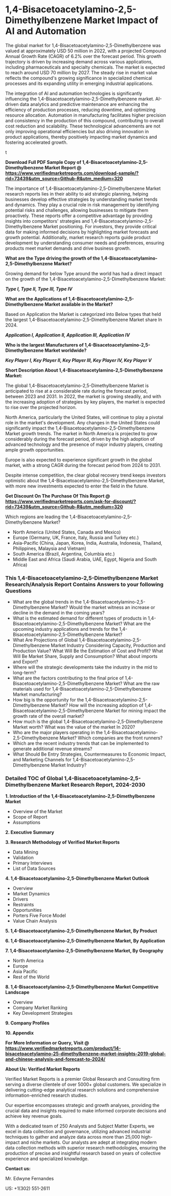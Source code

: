 <meta name="title" content="Global 1,4-Bisacetoacetylamino-2,5-Dimethylbenzene Market Impact of AI and Automation"><meta name="description" content="The global market for 1,4-Bisacetoacetylamino-2,5-Dimethylbenzene was valued at approximately USD 50 million in 2022, with a projected Compound Annual Growth Rate (CAG"><meta name="title" content="1,4-Bisacetoacetylamino-2,5-Dimethylbenzene Market Size, Share, Scope, Trends, Growth, Opportunities, Analysis, Forecast"><h1>1,4-Bisacetoacetylamino-2,5-Dimethylbenzene Market Impact of AI and Automation</h1><p>The global market for 1,4-Bisacetoacetylamino-2,5-Dimethylbenzene was valued at approximately USD 50 million in 2022, with a projected Compound Annual Growth Rate (CAGR) of 6.2% over the forecast period. This growth trajectory is driven by increasing demand across various applications, including pharmaceuticals and specialty chemicals. The market is expected to reach around USD 70 million by 2027. The steady rise in market value reflects the compound's growing significance in specialized chemical processes and its expanding utility in emerging industrial applications.</p><p>The integration of AI and automation technologies is significantly influencing the 1,4-Bisacetoacetylamino-2,5-Dimethylbenzene market. AI-driven data analytics and predictive maintenance are enhancing the efficiency of production processes, reducing downtime, and optimizing resource allocation. Automation in manufacturing facilitates higher precision and consistency in the production of this compound, contributing to overall cost reduction and scalability. These technological advancements are not only improving operational efficiencies but also driving innovation in product applications, thereby positively impacting market dynamics and fostering accelerated growth.</p>t</p><p id="" class=""><strong>Download Full PDF Sample Copy of 1,4-Bisacetoacetylamino-2,5-Dimethylbenzene Market Report @ <a href="https://www.verifiedmarketreports.com/download-sample/?rid=73439&utm_source=Github-R&utm_medium=320" target="_blank">https://www.verifiedmarketreports.com/download-sample/?rid=73439&utm_source=Github-R&utm_medium=320</a></strong></p><p>The importance of&nbsp;1,4-Bisacetoacetylamino-2,5-Dimethylbenzene Market research reports lies in their ability to aid strategic planning, helping businesses develop effective strategies by understanding market trends and dynamics. They play a crucial role in risk management by identifying potential risks and challenges, allowing businesses to mitigate them proactively. These reports offer a competitive advantage by providing insights into competitors' strategies and 1,4-Bisacetoacetylamino-2,5-Dimethylbenzene Market positioning. For investors, they provide critical data for making informed decisions by highlighting market forecasts and growth potential. Additionally, market research reports guide product development by understanding consumer needs and preferences, ensuring products meet market demands and drive business growth.</p><p><strong>What are the&nbsp;Type driving the growth of the 1,4-Bisacetoacetylamino-2,5-Dimethylbenzene Market?</strong></p><p id="" class="">Growing demand for below Type around the world has had a direct impact on the growth of the 1,4-Bisacetoacetylamino-2,5-Dimethylbenzene Market:</p><em><strong>Type I, Type II, Type III, Type IV</strong></em></p><strong>What are the&nbsp;Applications&nbsp;of 1,4-Bisacetoacetylamino-2,5-Dimethylbenzene Market available in the Market?</strong></p><p id="" class="">Based on Application the Market is categorized into Below types that held the largest 1,4-Bisacetoacetylamino-2,5-Dimethylbenzene Market share In 2024.</p><em><strong>Application I, Application II, Application III, Application IV</strong></em></p><strong>Who is the largest Manufacturers of 1,4-Bisacetoacetylamino-2,5-Dimethylbenzene Market worldwide?</strong></p><p><em><strong>Key Player I, Key Player II, Key Player III, Key Player IV, Key Player V</strong></em></p><p id="" class=""><strong>Short Description About 1,4-Bisacetoacetylamino-2,5-Dimethylbenzene Market:</strong></p><p>The global 1,4-Bisacetoacetylamino-2,5-Dimethylbenzene Market is anticipated to rise at a considerable rate during the forecast period, between 2023 and 2031. In 2022, the market is growing steadily, and with the increasing adoption of strategies by key players, the market is expected to rise over the projected horizon.</p><p>North America, particularly the United States, will continue to play a pivotal role in the market's development. Any changes in the United States could significantly impact the 1,4-Bisacetoacetylamino-2,5-Dimethylbenzene Market growth trends. The market in North America is projected to grow considerably during the forecast period, driven by the high adoption of advanced technology and the presence of major industry players, creating ample growth opportunities.</p><p>Europe is also expected to experience significant growth in the global market, with a strong CAGR during the forecast period from 2024 to 2031.</p><p>Despite intense competition, the clear global recovery trend keeps investors optimistic about the 1,4-Bisacetoacetylamino-2,5-Dimethylbenzene Market, with more new investments expected to enter the field in the future.</p><p id="" class=""><strong>Get Discount On The Purchase Of This Report @ <a href="https://www.verifiedmarketreports.com/ask-for-discount/?rid=73439&utm_source=Github-R&utm_medium=320" target="_blank">https://www.verifiedmarketreports.com/ask-for-discount/?rid=73439&utm_source=Github-R&utm_medium=320</a></strong></p>Which regions are leading the 1,4-Bisacetoacetylamino-2,5-Dimethylbenzene Market?</p><ul><li>North America (United States, Canada and Mexico)</li><li>Europe (Germany, UK, France, Italy, Russia and Turkey etc.)</li><li>Asia-Pacific (China, Japan, Korea, India, Australia, Indonesia, Thailand, Philippines, Malaysia and Vietnam)</li><li>South America (Brazil, Argentina, Columbia etc.)</li><li>Middle East and Africa (Saudi Arabia, UAE, Egypt, Nigeria and South Africa)</li></ul><h3 id="" class="">This 1,4-Bisacetoacetylamino-2,5-Dimethylbenzene Market Research/Analysis Report Contains Answers to your following Questions</h3><ul><li>What are the global trends in the 1,4-Bisacetoacetylamino-2,5-Dimethylbenzene Market? Would the market witness an increase or decline in the demand in the coming years?</li><li>What is the estimated demand for different types of products in 1,4-Bisacetoacetylamino-2,5-Dimethylbenzene Market? What are the upcoming industry applications and trends for the 1,4-Bisacetoacetylamino-2,5-Dimethylbenzene Market?</li><li>What Are Projections of Global 1,4-Bisacetoacetylamino-2,5-Dimethylbenzene Market Industry Considering Capacity, Production and Production Value? What Will Be the Estimation of Cost and Profit? What Will Be Market Share, Supply and Consumption? What about imports and Export?</li><li>Where will the strategic developments take the industry in the mid to long-term?</li><li>What are the factors contributing to the final price of 1,4-Bisacetoacetylamino-2,5-Dimethylbenzene Market? What are the raw materials used for 1,4-Bisacetoacetylamino-2,5-Dimethylbenzene Market manufacturing?</li><li>How big is the opportunity for the 1,4-Bisacetoacetylamino-2,5-Dimethylbenzene Market? How will the increasing adoption of 1,4-Bisacetoacetylamino-2,5-Dimethylbenzene Market for mining impact the growth rate of the overall market?</li><li>How much is the global 1,4-Bisacetoacetylamino-2,5-Dimethylbenzene Market worth? What was the value of the market In 2020?</li><li>Who are the major players operating in the 1,4-Bisacetoacetylamino-2,5-Dimethylbenzene Market? Which companies are the front runners?</li><li>Which are the recent industry trends that can be implemented to generate additional revenue streams?</li><li>What Should Be Entry Strategies, Countermeasures to Economic Impact, and Marketing Channels for 1,4-Bisacetoacetylamino-2,5-Dimethylbenzene Market Industry?</li></ul><h3 id="" class="">Detailed TOC of Global 1,4-Bisacetoacetylamino-2,5-Dimethylbenzene Market Research Report, 2024-2030</h3><p id="" class=""><strong>1. Introduction of the 1,4-Bisacetoacetylamino-2,5-Dimethylbenzene Market</strong></p><ul><li>Overview of the Market</li><li>Scope of Report</li><li>Assumptions</li></ul><p id="" class=""><strong>2. Executive Summary</strong></p><p id="" class=""><strong>3. Research Methodology of Verified Market Reports</strong></p><ul><li>Data Mining</li><li>Validation</li><li>Primary Interviews</li><li>List of Data Sources</li></ul><p id="" class=""><strong>4. 1,4-Bisacetoacetylamino-2,5-Dimethylbenzene Market Outlook</strong></p><ul><li>Overview</li><li>Market Dynamics</li><li>Drivers</li><li>Restraints</li><li>Opportunities</li><li>Porters Five Force Model</li><li>Value Chain Analysis</li></ul><p id="" class=""><strong>5. 1,4-Bisacetoacetylamino-2,5-Dimethylbenzene Market, By Product</strong></p><p id="" class=""><strong>6. 1,4-Bisacetoacetylamino-2,5-Dimethylbenzene Market, By Application</strong></p><p id="" class=""><strong>7. 1,4-Bisacetoacetylamino-2,5-Dimethylbenzene Market, By Geography</strong></p><ul><li>North America</li><li>Europe</li><li>Asia Pacific</li><li>Rest of the World</li></ul><p id="" class=""><strong>8. 1,4-Bisacetoacetylamino-2,5-Dimethylbenzene Market Competitive Landscape</strong></p><ul><li>Overview</li><li>Company Market Ranking</li><li>Key Development Strategies</li></ul><p id="" class=""><strong>9. Company Profiles</strong></p><p id="" class=""><strong>10. Appendix</strong></p><p id="" class=""><strong>For More Information or Query, Visit @ <a href="https://www.verifiedmarketreports.com/product/14-bisacetoacetylamino-25-dimethylbenzene-market-insights-2019-global-and-chinese-analysis-and-forecast-to-2024/" target="_blank">https://www.verifiedmarketreports.com/product/14-bisacetoacetylamino-25-dimethylbenzene-market-insights-2019-global-and-chinese-analysis-and-forecast-to-2024/</a></strong></p><p id="" class=""><strong>About Us: Verified Market Reports</strong></p><p id="" class="">Verified Market Reports is a premier Global Research and Consulting firm serving a diverse clientele of over 5000+ global customers. We specialize in delivering cutting-edge analytical research solutions and comprehensive information-enriched research studies.</p><p id="" class="">Our expertise encompasses strategic and growth analyses, providing the crucial data and insights required to make informed corporate decisions and achieve key revenue goals.</p><p id="" class="">With a dedicated team of 250 Analysts and Subject Matter Experts, we excel in data collection and governance, utilizing advanced industrial techniques to gather and analyze data across more than 25,000 high-impact and niche markets. Our analysts are adept at integrating modern data collection methods with superior research methodologies, ensuring the production of precise and insightful research based on years of collective experience and specialized knowledge.</p><p id="" class=""><strong>Contact us:</strong></p><p id="" class="">Mr. Edwyne Fernandes</p><p id="" class="">US: +1(302) 551-2611</p>